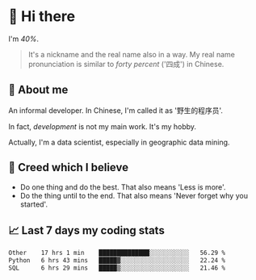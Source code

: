 # 👋 Hi there

I'm *40%*.

> It's a nickname and the real name also in a way.
> My real name pronunciation is similar to *forty percent* ('四成') in Chinese.

## :speech_balloon: About me

An informal developer. In Chinese, I'm called it as '野生的程序员'.

In fact, _development_ is not my main work. It's my hobby.

Actually, I'm a data scientist, especially in geographic data mining.

## :see_no_evil: Creed which I believe

- Do one thing and do the best. That also means 'Less is more'.
- Do the thing until to the end. That also means 'Never forget why you started'.

## :chart_with_upwards_trend: Last 7 days my coding stats

<!--START_SECTION:waka-->

```txt
Other    17 hrs 1 min    ██████████████░░░░░░░░░░░   56.29 %
Python   6 hrs 43 mins   █████▓░░░░░░░░░░░░░░░░░░░   22.24 %
SQL      6 hrs 29 mins   █████▒░░░░░░░░░░░░░░░░░░░   21.46 %
```

<!--END_SECTION:waka-->

